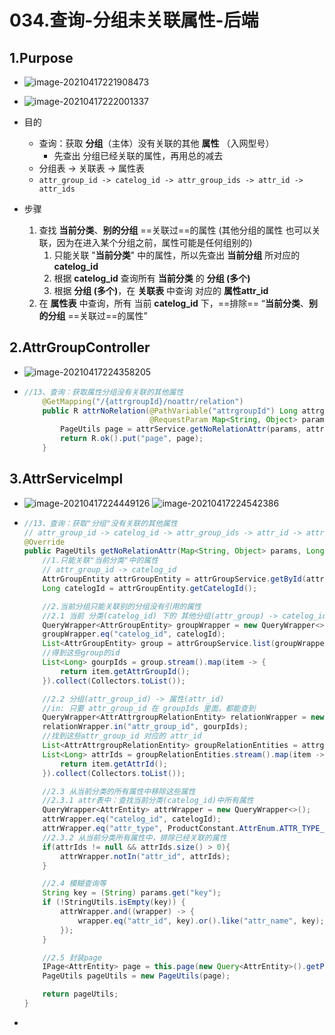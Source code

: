 # 034.查询-分组未关联属性-后端

## 1.Purpose

* ![image-20210417221908473](https://raw.githubusercontent.com/TWDH/Leetcode-From-Zero/pictures/img/image-20210417221908473.png)
* ![image-20210417222001337](https://raw.githubusercontent.com/TWDH/Leetcode-From-Zero/pictures/img/image-20210417222001337.png)
* 目的
  * 查询：获取 **分组**（主体）没有关联的其他 **属性** （入网型号）
    * 先查出 分组已经关联的属性，再用总的减去
  * 分组表 -> 关联表 -> 属性表
  * `attr_group_id -> catelog_id -> attr_group_ids -> attr_id -> attr_ids`

* 步骤
  1. 查找 **当前分类**、**别的分组** ==关联过==的属性 (其他分组的属性 也可以关联，因为在进入某个分组之前，属性可能是任何组别的)
     1. 只能关联 "**当前分类**" 中的属性，所以先查出 **当前分组** 所对应的 **catelog_id**
     2. 根据 **catelog_id** 查询所有 **当前分类** 的 **分组 (多个)**
     3. 根据 **分组 (多个)**，在 **关联表** 中查询 对应的 **属性attr_id**
  2. 在 **属性表** 中查询，所有 当前 **catelog_id** 下，==排除== “**当前分类**、**别的分组** ==关联过==的属性”

## 2.AttrGroupController

 *  ![image-20210417224358205](https://raw.githubusercontent.com/TWDH/Leetcode-From-Zero/pictures/img/image-20210417224358205.png)

 *  ```java
    //13、查询：获取属性分组没有关联的其他属性
        @GetMapping("/{attrgroupId}/noattr/relation")
        public R attrNoRelation(@PathVariable("attrgroupId") Long attrgroupId,
                                @RequestParam Map<String, Object> params) {
            PageUtils page = attrService.getNoRelationAttr(params, attrgroupId);
            return R.ok().put("page", page);
        }
    ```

## 3.AttrServiceImpl

* ![image-20210417224449126](https://raw.githubusercontent.com/TWDH/Leetcode-From-Zero/pictures/img/image-20210417224449126.png)
  ![image-20210417224542386](https://raw.githubusercontent.com/TWDH/Leetcode-From-Zero/pictures/img/image-20210417224542386.png)

* ```java
  //13、查询：获取"分组"没有关联的其他属性
  // attr_group_id -> catelog_id -> attr_group_ids -> attr_id -> attr_ids
  @Override
  public PageUtils getNoRelationAttr(Map<String, Object> params, Long attrgroupId) {
      //1.只能关联"当前分类"中的属性
      // attr_group_id -> catelog_id
      AttrGroupEntity attrGroupEntity = attrGroupService.getById(attrgroupId);
      Long catelogId = attrGroupEntity.getCatelogId();
  
      //2.当前分组只能关联别的分组没有引用的属性
      //2.1 当前 分类(catelog_id) 下的 其他分组(attr_group) -> catelog_id相同的其他group
      QueryWrapper<AttrGroupEntity> groupWrapper = new QueryWrapper<>();
      groupWrapper.eq("catelog_id", catelogId);
      List<AttrGroupEntity> group = attrGroupService.list(groupWrapper);
      //得到这些group的id
      List<Long> gourpIds = group.stream().map(item -> {
          return item.getAttrGroupId();
      }).collect(Collectors.toList());
  
      //2.2 分组(attr_group_id) -> 属性(attr_id)
      //in: 只要 attr_group_id 在 groupIds 里面，都能查到
      QueryWrapper<AttrAttrgroupRelationEntity> relationWrapper = new QueryWrapper<>();
      relationWrapper.in("attr_group_id", gourpIds);
      //找到这些attr_group_id 对应的 attr_id
      List<AttrAttrgroupRelationEntity> groupRelationEntities = attrgroupRelationService.list(relationWrapper);
      List<Long> attrIds = groupRelationEntities.stream().map(item -> {
          return item.getAttrId();
      }).collect(Collectors.toList());
  
      //2.3 从当前分类的所有属性中移除这些属性
      //2.3.1 attr表中：查找当前分类(catelog_id)中所有属性
      QueryWrapper<AttrEntity> attrWrapper = new QueryWrapper<>();
      attrWrapper.eq("catelog_id", catelogId);
      attrWrapper.eq("attr_type", ProductConstant.AttrEnum.ATTR_TYPE_BASE.getCode());
      //2.3.2 从当前分类所有属性中，排除已经关联的属性
      if(attrIds != null && attrIds.size() > 0){
          attrWrapper.notIn("attr_id", attrIds);
      }
  
      //2.4 模糊查询等
      String key = (String) params.get("key");
      if (!StringUtils.isEmpty(key)) {
          attrWrapper.and((wrapper) -> {
              wrapper.eq("attr_id", key).or().like("attr_name", key);
          });
      }
  
      //2.5 封装page
      IPage<AttrEntity> page = this.page(new Query<AttrEntity>().getPage(params), attrWrapper);
      PageUtils pageUtils = new PageUtils(page);
  
      return pageUtils;
  }
  ```

* 

